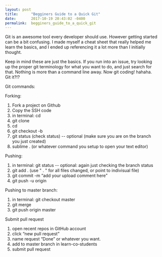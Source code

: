 ```yaml
---
layout: post
title:      "Begginers Guide to a Quick Git"
date:       2017-10-19 20:43:02 -0400
permalink:  begginers_guide_to_a_quick_git
---
```



Git is an awesome tool every developer should use. However getting started can be a bit confusing. I made myself a cheat sheet that really helped me learn the basics, and I ended up referencing it a lot more than I initially thought.

Keep in mind these are just the basics. If you run into an issue, try looking up the proper git terminology for what you want to do, and just search for that. Nothing is more than a command line away. Now git coding! hahaha. Git it?!?

Git commands:

Forking:
1. Fork a project on Github
2. Copy the SSH code
3. in terminal: cd <to-whatever-file-you-want-to-save-in>
4. git clone <SSH-link-from-above>
5. cd <name-of-lab-from-SSH-link>
6. git checkout -b <name-the-branch-here>
8. git status (check status) -- optional (make sure you are on the branch you just created)
8. sublime . (or whatever command you setup to open your text editor)

Pushing:
1. in terminal: git status -- optional: again just checking the branch status
2. git add . (use " . " for all files changed, or point to indivisual file)  
3. git commit -m “add your upload comment here”
4. git push -u origin <branch-name-here>
  
Pushing to master branch:
1. in terminal: git checkout master
2. git merge <branch-name-here>
3. git push origin master

Submit pull request
1. open recent repos in GitHub account
2. click “new pull request”
3. name request “Done” or whatever you want.
4. add to master branch in learn-co-students
5. submit pull request

